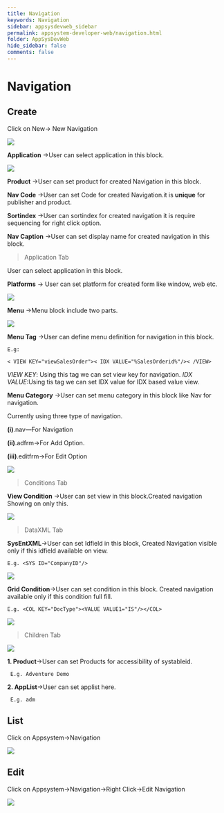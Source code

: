 ```yaml
---
title: Navigation
keywords: Navigation
sidebar: appsysdevweb_sidebar
permalink: appsystem-developer-web/navigation.html
folder: AppSysDevWeb
hide_sidebar: false
comments: false
---
```


# Navigation

## Create

Click on New-> New Navigation

![](/images/navigationweb.png)

**Application** ->User can select application in this block.

![](/images/navigationAppweb.png)

**Product** ->User can set product for created Navigation in this block.

**Nav Code** ->User can set Code for created Navigation.it is **unique** for publisher and product.

**Sortindex** ->User can sortindex for created navigation it is require sequencing for right click option.

**Nav Caption** ->User can set display name for created navigation in this block.

>Application Tab

User can select application in this block.

**Platforms** -> User can set platform for created form like window, web etc.

![](/images/navigationAppplatformweb.png)

**Menu** ->Menu block include two parts.

![](/images/navigationAppmenuweb.png)

**Menu Tag** ->User can define menu definition for navigation in this block.

    E.g:
	
	< VIEW KEY="viewSalesOrder">< IDX VALUE="%SalesOrderid%"/>< /VIEW>
	
*VIEW KEY*: Using this tag we can set view key for navigation.
*IDX VALUE*:Using tis tag we can set IDX value for IDX based value view.


**Menu Category** ->User can set menu category in this block like
Nav for navigation.

Currently using three type of navigation.

**(i)**.nav—For Navigation

**(ii)**.adfrm->For Add Option.

**(iii)**.editfrm->For Edit Option  

![](/images/menucategory.jpg)

> Conditions Tab


**View Condition** ->User can set view in this block.Created navigation Showing on only this.

![](/images/conditionstabweb.png)

>DataXML Tab  

**SysEntXML**->User can set Idfield in this block, Created Navigation visible only if this idfield available on view.

    E.g. <SYS ID="CompanyID"/>
	
![](/images/dataxmltabweb.png)	

**Grid Condition**->User can set condition in this block. Created navigation available only if this condition full fill.

    E.g. <COL KEY="DocType"><VALUE VALUE1="IS"/></COL>
	
![](/images/dataxmltabgridweb.png)	

>Children Tab

![](/images/navigationchildrentabweb.png)

**1. Product**->User can set Products for accessibility of systableid.

     E.g. Adventure Demo

**2. AppList**->User can set applist here.

     E.g. adm

##  List

Click on Appsystem->Navigation

![](/images/navigationlistweb.png)

## Edit

Click on Appsystem->Navigation->Right Click->Edit Navigation

![](/images/editnavigationweb.png)
